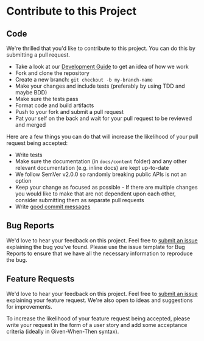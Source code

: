 # Contribute to this Project
[file-issues]: https://github.com/sommerfeld-io/configs-homelab/issues

## Code
We're thrilled that you'd like to contribute to this project. You can do this by submitting a pull request.

- Take a look at our [Development Guide](development-guide.md) to get an idea of how we work
- Fork and clone the repository
- Create a new branch: `git checkout -b my-branch-name`
- Make your changes and include tests (preferably by using TDD and maybe BDD)
- Make sure the tests pass
- Format code and build artifacts
- Push to your fork and submit a pull request
- Pat your self on the back and wait for your pull request to be reviewed and merged

Here are a few things you can do that will increase the likelihood of your pull request being accepted:

- Write tests
- Make sure the documentation (in `docs/content` folder) and any other relevant documentation (e.g. inline docs) are kept up-to-date
- We follow SemVer v2.0.0 so randomly breaking public APIs is not an option
- Keep your change as focused as possible - If there are multiple changes you would like to make that are not dependent upon each other, consider submitting them as separate pull requests
- Write [good commit messages](https://tbaggery.com/2008/04/19/a-note-about-git-commit-messages.html)

## Bug Reports
We'd love to hear your feedback on this project. Feel free to [submit an issue][file-issues] explaining the bug you've found. Please use the issue template for Bug Reports to ensure that we have all the necessary information to reproduce the bug.

## Feature Requests
We'd love to hear your feedback on this project. Feel free to [submit an issue][file-issues] explaining your feature request. We're also open to ideas and suggestions for improvements.

To increase the likelihood of your feature request being accepted, please write your request in the form of a user story and add some acceptance criteria (ideally in Given-When-Then syntax).
